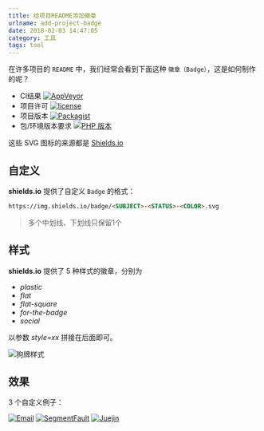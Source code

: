 ```yaml
---
title: 给项目README添加徽章
urlname: add-project-badge
date: 2018-02-03 14:47:05
category: 工具
tags: tool
---
```


在许多项目的 `README` 中，我们经常会看到下面这种 `徽章（Badge）`，这是如何制作的呢？

- CI结果
[![AppVeyor](https://img.shields.io/appveyor/ci/liluoao/blog-source.svg?longCache=true&logo=appveyor)](https://ci.appveyor.com/project/liluoao/blog-source)
- 项目许可
[![license](https://img.shields.io/github/license/liluoao/blog-source.svg?longCache=true)](https://github.com/liluoao/blog-source/blob/master/LICENSE)
- 项目版本
[![Packagist](https://img.shields.io/packagist/v/liluoao/phalcon.svg?longCache=true)](https://packagist.org/packages/liluoao/phalcon)
- 包/环境版本要求
[![PHP 版本](https://img.shields.io/packagist/php-v/liluoao/phalcon.svg?longCache=true)](https://packagist.org/packages/liluoao/phalcon)

<!-- more -->

这些 SVG 图标的来源都是 [Shields.io](https://shields.io/) 

## 自定义

**shields.io** 提供了自定义 `Badge` 的格式：

```html
https://img.shields.io/badge/<SUBJECT>-<STATUS>-<COLOR>.svg
```

> 多个中划线、下划线只保留1个

## 样式

**shields.io** 提供了 5 种样式的徽章，分别为

- *plastic*
- *flat*
- *flat-square*
- *for-the-badge*
- *social*

以参数 *style=xx* 拼接在后面即可。

![狗牌样式](/images/badge-style.png)

## 效果

 3 个自定义例子：

[![Email](https://img.shields.io/badge/%E9%82%AE%E7%AE%B1-liluoao%40qq.com-orange.svg?longCache=true&style=flat-square)](mailto:liluoao@qq.com)
[![SegmentFault](https://img.shields.io/badge/SegmentFault-李罗奥-brightgreen.svg?longCache=true&style=flat-square)](https://segmentfault.com/u/liluoao)
[![Juejin](https://img.shields.io/badge/掘金-李罗奥-blue.svg?longCache=true&style=flat-square)](https://juejin.im/user/5a19374cf265da4332274600)
